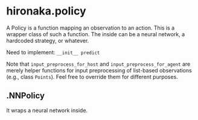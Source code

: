 # hironaka.policy
A Policy is a function mapping an observation to an action. This is a wrapper class of such a function. The inside can be a neural network, a hardcoded strategy, or whatever.

Need to implement:
`
__init__
predict
`

Note that `input_preprocess_for_host` and `input_preprocess_for_agent` are merely helper functions for input preprocessing of list-based observations (e.g., class `Points`).
Feel free to override them for different purposes.

## .NNPolicy
It wraps a neural network inside.